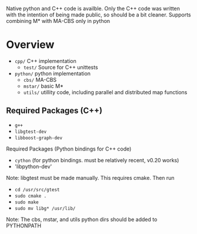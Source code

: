 Native python and C++ code is availble.  Only the C++ code was written with the intention of being made public, so should be a bit cleaner.  Supports combining M* with MA-CBS only in python

Overview
====
* `cpp/` C++ implementation
  * `test/` Source for C++ unittests
* `python/` python implementation
  * `cbs/` MA-CBS
  * `mstar/` basic M*
  * `utils/` utillity code, including parallel and distributed map functions

Required Packages (C++)
----
* `g++`
* `libgtest-dev`
* `libboost-graph-dev`

Required Packages (Python bindings for C++ code)
* `cython` (for python bindings.  must be relatively recent, v0.20 works)	
* 'libpython-dev'

Note: libgtest must be made manually.  This requires cmake.  Then run
* `cd /usr/src/gtest`
* `sudo cmake .`
* `sudo make`
* `sudo mv libg* /usr/lib/`

Note: The cbs, mstar, and utils python dirs should be added to PYTHONPATH

